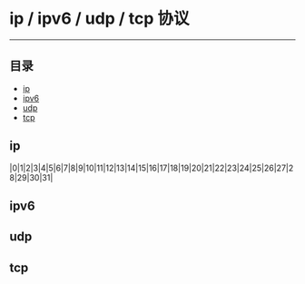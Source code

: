 ip / ipv6 / udp / tcp 协议
==========================

****
## 目录
* [ip](#ip)
* [ipv6](#ipv6)
* [udp](#udp)
* [tcp](#tcp)

ip
--------

|0|1|2|3|4|5|6|7|8|9|10|11|12|13|14|15|16|17|18|19|20|21|22|23|24|25|26|27|28|29|30|31|


ipv6
--------


udp
--------



tcp
--------
